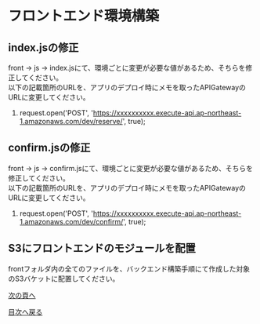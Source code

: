 # フロントエンド環境構築

## index.jsの修正
front -> js -> index.jsにて、環境ごとに変更が必要な値があるため、そちらを修正してください。  
以下の記載箇所のURLを、アプリのデプロイ時にメモを取ったAPIGatewayのURLに変更してください。  
1. request.open('POST', 'https://xxxxxxxxxx.execute-api.ap-northeast-1.amazonaws.com/dev/reserve/', true);

## confirm.jsの修正
front -> js -> confirm.jsにて、環境ごとに変更が必要な値があるため、そちらを修正してください。  
以下の記載箇所のURLを、アプリのデプロイ時にメモを取ったAPIGatewayのURLに変更してください。  
1. request.open('POST', 'https://xxxxxxxxxx.execute-api.ap-northeast-1.amazonaws.com/dev/confirm/', true);
## S3にフロントエンドのモジュールを配置
 frontフォルダ内の全てのファイルを、バックエンド構築手順にて作成した対象のS3バケットに配置してください。


[次の頁へ](validation.md)

[目次へ戻る](../README.md)
